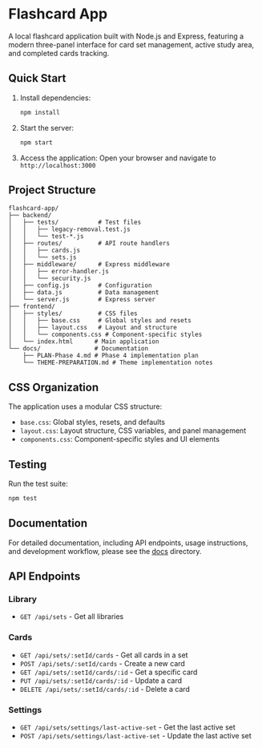 # Flashcard App

A local flashcard application built with Node.js and Express, featuring a modern three-panel interface for card set management, active study area, and completed cards tracking.

## Quick Start

1. Install dependencies:
   ```bash
   npm install
   ```

2. Start the server:
   ```bash
   npm start
   ```

3. Access the application:
   Open your browser and navigate to `http://localhost:3000`

## Project Structure

```
flashcard-app/
├── backend/
│   ├── tests/           # Test files
│   │   ├── legacy-removal.test.js
│   │   └── test-*.js
│   ├── routes/          # API route handlers
│   │   ├── cards.js
│   │   └── sets.js
│   ├── middleware/      # Express middleware
│   │   ├── error-handler.js
│   │   └── security.js
│   ├── config.js        # Configuration
│   ├── data.js          # Data management
│   └── server.js        # Express server
├── frontend/
│   ├── styles/          # CSS files
│   │   ├── base.css     # Global styles and resets
│   │   ├── layout.css   # Layout and structure
│   │   └── components.css # Component-specific styles
│   └── index.html      # Main application
└── docs/               # Documentation
    ├── PLAN-Phase 4.md # Phase 4 implementation plan
    └── THEME-PREPARATION.md # Theme implementation notes
```

## CSS Organization

The application uses a modular CSS structure:
- `base.css`: Global styles, resets, and defaults
- `layout.css`: Layout structure, CSS variables, and panel management
- `components.css`: Component-specific styles and UI elements

## Testing

Run the test suite:
```bash
npm test
```

## Documentation

For detailed documentation, including API endpoints, usage instructions, and development workflow, please see the [docs](docs/) directory.

## API Endpoints

### Library
- `GET /api/sets` - Get all libraries

### Cards
- `GET /api/sets/:setId/cards` - Get all cards in a set
- `POST /api/sets/:setId/cards` - Create a new card
- `GET /api/sets/:setId/cards/:id` - Get a specific card
- `PUT /api/sets/:setId/cards/:id` - Update a card
- `DELETE /api/sets/:setId/cards/:id` - Delete a card

### Settings
- `GET /api/sets/settings/last-active-set` - Get the last active set
- `POST /api/sets/settings/last-active-set` - Update the last active set 